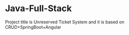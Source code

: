 # Java-Full-Stack
Project title is Unreserved Ticket System and it is based on CRUD+SpringBoot+Angular
